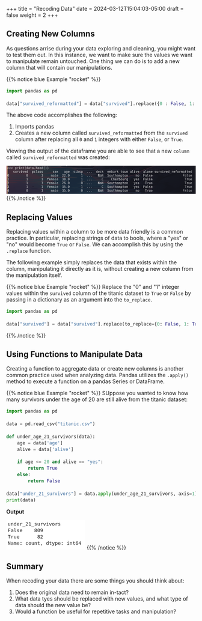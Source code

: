 +++
title = "Recoding Data"
date = 2024-03-12T15:04:03-05:00
draft = false
weight = 2
+++

## Creating New Columns

As questions arrise during your data exploring and cleaning, you might want to test them out. In this instance, we want to make sure the values we want to manipulate remain untouched. One thing we can do is to add a new column that will contain our manipulations.

{{% notice blue Example "rocket" %}}
```python
import pandas as pd

data["survived_reformatted"] = data["survived"].replace({0 : False, 1: True})
```

The above code accomplishes the following:
1. Imports pandas
1. Creates a new column called `survived_reformatted` from the `survived` column after replacing all `0` and `1` integers with either `False`, or `True`.

Viewing the output of the dataframe you are able to see that a new `column` called `survived_reformatted` was created:

![Displaying the output of our dataframe using the data.head() function](pictures/survived-reformatted.png?classes=border)
{{% /notice %}}

## Replacing Values

Replacing values within a column to be more data friendly is a common practice. In particular, replacing strings of data to bools, where a "yes" or "no" would become `True` or `False`. We can accomplish this by using the `.replace` function.

The following example simply replaces the data that exists within the column, manipulating it directly as it is, without creating a new column from the manipulation itself.

{{% notice blue Example "rocket" %}}
Replace the "0" and "1" integer values within the `survived` column of the titanic dataset to `True` or `False` by passing in a dictionary as an argument into the `to_replace`.

```python
import pandas as pd

data["survived"] = data["survived"].replace(to_replace={0: False, 1: True})
```
{{% /notice %}}

## Using Functions to Manipulate Data

Creating a function to aggregate data or create new columns is another common practice used when analyzing data. Pandas utilizes the `.apply()` method to execute a function on a pandas Series or DataFrame.

{{% notice blue Example "rocket" %}}
SUppose you wanted to know how many survivors under the age of 20 are still alive from the titanic dataset:

```python
import pandas as pd

data = pd.read_csv("titanic.csv")

def under_age_21_survivors(data):
    age = data['age']
    alive = data['alive']

    if age <= 20 and alive == "yes":
        return True
    else:
        return False

data["under_21_survivors"] = data.apply(under_age_21_survivors, axis=1)
print(data)
```

**Output**

![pandas function that applies conditional formatting to a dataframe checking if survivors under the age of 21 are still alive](pictures/under-age-21-survivors.png?classes=border)
{{% /notice %}}

## Summary

When recoding your data there are some things you should think about:
1. Does the original data need to remain in-tact?
1. What data tyes should be replaced with new values, and what type of data should the new value be?
1. Would a function be useful for repetitive tasks and manipulation?